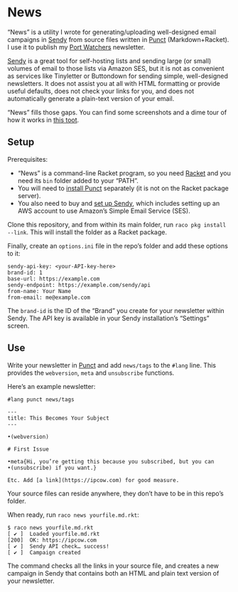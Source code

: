 # News

“News” is a utility I wrote for generating/uploading well-designed email campaigns in [Sendy][1]
from source files written in [Punct][3] (Markdown+Racket). I use it to publish my [Port Watchers][2]
newsletter.

[1]: https://sendy.co 
[2]: https://joeldueck.com/newsletter.html
[3]: https://joeldueck.com/what-about/punct/

[Sendy][3] is a great tool for self-hosting lists and sending large (or small) volumes of email to
those lists via Amazon SES, but it is not as convenient as services like Tinyletter or Buttondown
for sending simple, well-designed newsletters. It does not assist you at all with HTML formatting or
provide useful defaults, does not check your links for you, and does not automatically generate
a plain-text version of your email.

“News” fills those gaps. You can find some screenshots and a dime tour of how it works in [this
toot][4].

[4]: https://tilde.zone/@joeld/111109880904831727

## Setup

Prerequisites:

* “News” is a command-line Racket program, so you need [Racket][6] and you need its `bin` folder
  added to your “PATH”.
* You will need to [install Punct][5] separately (it is not on the Racket package server).
* You also need to buy and [set up Sendy][7], which includes setting up an AWS account to use
  Amazon’s Simple Email Service (SES).

Clone this repository, and from within its main folder, run `raco pkg install --link`. This will
install the folder as a Racket package.

[5]: https://github.com/otherjoel/punct
[6]: https://docs.racket-lang.org/getting-started/index.html
[7]: https://sendy.co/get-started

Finally, create an `options.ini` file in the repo’s folder and add these options to it:

    sendy-api-key: <your-API-key-here>
    brand-id: 1
    base-url: https://example.com
    sendy-endpoint: https://example.com/sendy/api
    from-name: Your Name
    from-email: me@example.com

The `brand-id` is the ID of the “Brand” you create for your newsletter within Sendy. The API key is
available in your Sendy installation’s “Settings” screen.

## Use

Write your newsletter in [Punct][3] and add `news/tags` to the `#lang` line. This provides the
`webversion`, `meta` and `unsubscribe` functions.

Here’s an example newsletter:

    #lang punct news/tags

    ---
    title: This Becomes Your Subject
    ---

    •(webversion)

    # First Issue

    •meta{Hi, you’re getting this because you subscribed, but you can •(unsubscribe) if you want.}

    Etc. Add [a link](https://ipcow.com) for good measure.

Your source files can reside anywhere, they don’t have to be in this repo’s folder.

When ready, run `raco news yourfile.md.rkt`:

    $ raco news yourfile.md.rkt
    [ ✔ ]  Loaded yourfile.md.rkt
    [200]  OK: https://ipcow.com
    [ ✔ ]  Sendy API check… success!
    [ ✔ ]  Campaign created

The command checks all the links in your source file, and creates a new campaign in Sendy that
contains both an HTML and plain text version of your newsletter.


